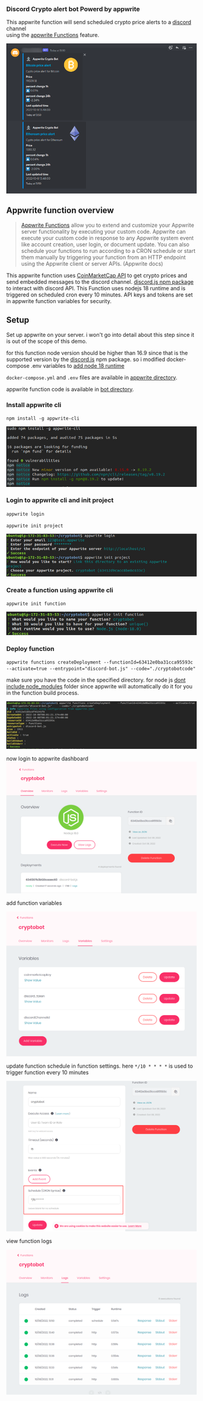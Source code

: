 ### Discord Crypto alert bot Powerd by appwrite

This appwrite function will send scheduled crypto price alerts to a [discord](https://discord.com/) channel  
using the [appwrite Functions](https://appwrite.io/docs/functions) feature.

![discord](images/discord.png)

## Appwrite function overview

> [Appwrite Functions](https://appwrite.io/docs/functions) allow you to extend and customize your Appwrite server functionality by executing your custom code. Appwrite can execute your custom code in response to any Appwrite system event like account creation, user login, or document update. You can also schedule your functions to run according to a CRON schedule or start them manually by triggering your function from an HTTP endpoint using the Appwrite client or server APIs. (Appwrite docs)

This appwrite function uses [CoinMarketCap API](https://coinmarketcap.com/api/) to get crypto prices and send embedded messages to the discord channel.
[discord.js npm package](https://discord.js.org/#/) to interact with discord API.
This Function uses nodejs 18 runtime and is triggered on scheduled cron every 10 minutes.
API keys and tokens are set in appwrite function variables for security.

## Setup

Set up appwrite on your server. i won't go into detail about this step since it is out of the scope of this demo.

for this function node version should be higher than 16.9 since that is the supported version by the [discord.js](https://discord.js.org/#/) npm package.
so i modified docker-compose .env variables to [add node 18 runtime](https://appwrite.io/docs/functions#supportedRuntimes)

`docker-compose.yml` and `.env` files are available in [appwrite directory](/appwrite/).

appwrite function code is available in [bot directory](/bot/).

### Install appwrite cli

`npm install -g appwrite-cli`

![appwritecli](images/appwritecli.png)

### Login to appwrite cli and init project

`appwrite login`

`appwrite init project`

![clilogin](images/clilogin.png)

### Create a function using appwrite cli

`appwrite init function`

![functioncreate](images/functioncreate.png)

### Deploy function

`appwrite functions createDeployment --functionId=63412e0ba31cca95593c --activate=true --entrypoint="discord-bot.js" --code="./cryptobotcode"`

make sure you have the code in the specified directory.
for node js [dont include node_modules](https://appwrite.io/docs/functions#ignoreFiles) folder since appwrite will automatically do it for you in the function
build process.

![createdeployment](images/createdeployment.png)

now login to appwrite dashboard
![dashbaordfunction](images/dashbaordfunction.png)

add function variables

![varibles](images/envvariables.png)

update function schedule in function settings.
here `*/10 * * * *` is used to trigger function every 10 minutes

![cron](images/cron.png)

view function logs

![functionlogs](images/functionlogs.png)
